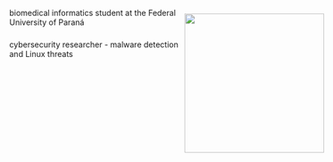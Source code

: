 <img src="https://images.alphacoders.com/131/1317390.png"
     width="250px"
     height="250px"
     align="right"
     style="margin-right: -60px; margin-top: 10px;" />

biomedical informatics student at the Federal University of Paraná  
###
cybersecurity researcher - malware detection and Linux threats
